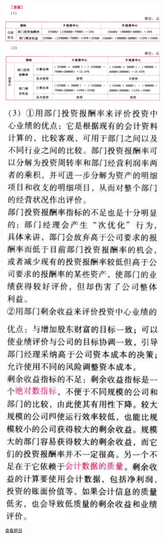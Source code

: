 ![](11559b76d8a1ed7ddb6a5e72e2fc83b0.png)

![](30332ac2ab12cb1a355a90171202affd.png)

![](4b8c90cf36b4fbdc85ca11ab70ac2655.png)

![](fba50b66a1c077d2e3f44b05946c1090.png)

[查看题目](../C19责任会计.本章真题.md#5-题目)

